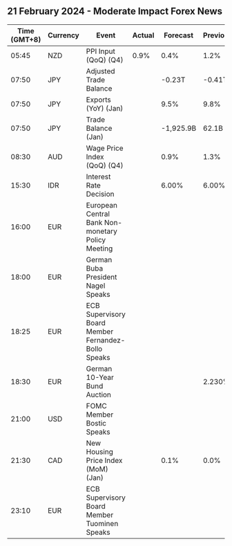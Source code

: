 ## 21 February 2024 - Moderate Impact Forex News

| Time (GMT+8) | Currency | Event | Actual | Forecast | Previous |
|------|----------|-------|--------|----------|----------|
| 05:45 | NZD | PPI Input (QoQ) (Q4) | 0.9% | 0.4% | 1.2% |
| 07:50 | JPY | Adjusted Trade Balance |  | -0.23T | -0.41T |
| 07:50 | JPY | Exports (YoY) (Jan) |  | 9.5% | 9.8% |
| 07:50 | JPY | Trade Balance (Jan) |  | -1,925.9B | 62.1B |
| 08:30 | AUD | Wage Price Index (QoQ) (Q4) |  | 0.9% | 1.3% |
| 15:30 | IDR | Interest Rate Decision |  | 6.00% | 6.00% |
| 16:00 | EUR | European Central Bank Non-monetary Policy Meeting |  |  |  |
| 18:00 | EUR | German Buba President Nagel Speaks |  |  |  |
| 18:25 | EUR | ECB Supervisory Board Member Fernandez-Bollo Speaks |  |  |  |
| 18:30 | EUR | German 10-Year Bund Auction |  |  | 2.230% |
| 21:00 | USD | FOMC Member Bostic Speaks |  |  |  |
| 21:30 | CAD | New Housing Price Index (MoM) (Jan) |  | 0.1% | 0.0% |
| 23:10 | EUR | ECB Supervisory Board Member Tuominen Speaks |  |  |  |
